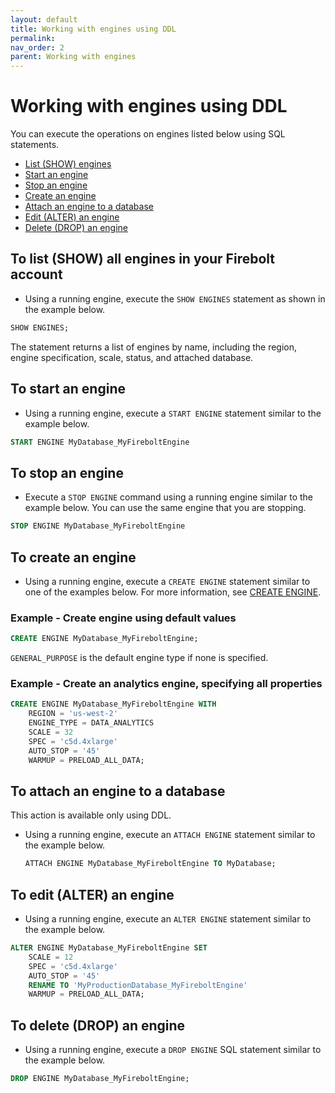 ```yaml
---
layout: default
title: Working with engines using DDL
permalink:
nav_order: 2
parent: Working with engines  
---
```


# Working with engines using DDL

You can execute the operations on engines listed below using SQL statements.

* [List \(SHOW\) engines](working-with-engines-using-ddl.md#to-list-show-all-engines-in-your-firebolt-account)
* [Start an engine](working-with-engines-using-ddl.md#to-start-an-engine)
* [Stop an engine](working-with-engines-using-ddl.md#to-stop-an-engine)
* [Create an engine](working-with-engines-using-ddl.md#to-create-an-engine)
* [Attach an engine to a database](working-with-engines-using-ddl.md#to-attach-an-engine-to-a-database)
* [Edit \(ALTER\) an engine](working-with-engines-using-ddl.md#to-edit-alter-an-engine)
* [Delete \(DROP\) an engine](working-with-engines-using-ddl.md#to-delete-drop-an-engine)

## To list \(SHOW\) all engines in your Firebolt account

* Using a running engine, execute the `SHOW ENGINES` statement as shown in the example below.

```sql
SHOW ENGINES;
```

The statement returns a list of engines by name, including the region, engine specification, scale, status, and attached database.

## To start an engine

* Using a running engine, execute a `START ENGINE` statement similar to the example below.

```sql
START ENGINE MyDatabase_MyFireboltEngine
```

## To stop an engine

* Execute a `STOP ENGINE` command using a running engine similar to the example below. You can use the same engine that you are stopping.

```sql
STOP ENGINE MyDatabase_MyFireboltEngine
```

## To create an engine

* Using a running engine, execute a `CREATE ENGINE` statement similar to one of the examples below. For more information, see [CREATE ENGINE](../sql-reference/commands/ddl-commands.md#create-engine).

### Example - Create engine using default values

```sql
CREATE ENGINE MyDatabase_MyFireboltEngine;
```

`GENERAL_PURPOSE` is the default engine type if none is specified.

### Example - Create an analytics engine, specifying all properties

```sql
CREATE ENGINE MyDatabase_MyFireboltEngine WITH  
    REGION = 'us-west-2'  
    ENGINE_TYPE = DATA_ANALYTICS  
    SCALE = 32  
    SPEC = 'c5d.4xlarge'  
    AUTO_STOP = '45'  
    WARMUP = PRELOAD_ALL_DATA;
```

## To attach an engine to a database

This action is available only using DDL.

* Using a running engine, execute an `ATTACH ENGINE` statement similar to the example below.

  ```sql
  ATTACH ENGINE MyDatabase_MyFireboltEngine TO MyDatabase;
  ```

## To edit \(ALTER\) an engine

* Using a running engine, execute an `ALTER ENGINE` statement similar to the example below.

```sql
ALTER ENGINE MyDatabase_MyFireboltEngine SET  
    SCALE = 12  
    SPEC = 'c5d.4xlarge'  
    AUTO_STOP = '45'  
    RENAME TO 'MyProductionDatabase_MyFireboltEngine'  
    WARMUP = PRELOAD_ALL_DATA;
```

## To delete \(DROP\) an engine

* Using a running engine, execute a `DROP ENGINE` SQL statement similar to the example below.

```sql
DROP ENGINE MyDatabase_MyFireboltEngine;
```
